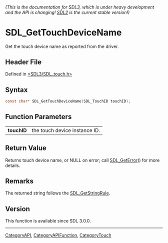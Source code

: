 ###### (This is the documentation for SDL3, which is under heavy development and the API is changing! [SDL2](https://wiki.libsdl.org/SDL2/) is the current stable version!)
# SDL_GetTouchDeviceName

Get the touch device name as reported from the driver.

## Header File

Defined in [<SDL3/SDL_touch.h>](https://github.com/libsdl-org/SDL/blob/main/include/SDL3/SDL_touch.h)

## Syntax

```c
const char* SDL_GetTouchDeviceName(SDL_TouchID touchID);
```

## Function Parameters

|                 |                               |
| --------------- | ----------------------------- |
| **touchID**     | the touch device instance ID. |

## Return Value

Returns touch device name, or NULL on error; call
[SDL_GetError](SDL_GetError)() for more details.

## Remarks

The returned string follows the [SDL_GetStringRule](SDL_GetStringRule).

## Version

This function is available since SDL 3.0.0.

----
[CategoryAPI](CategoryAPI), [CategoryAPIFunction](CategoryAPIFunction), [CategoryTouch](CategoryTouch)


